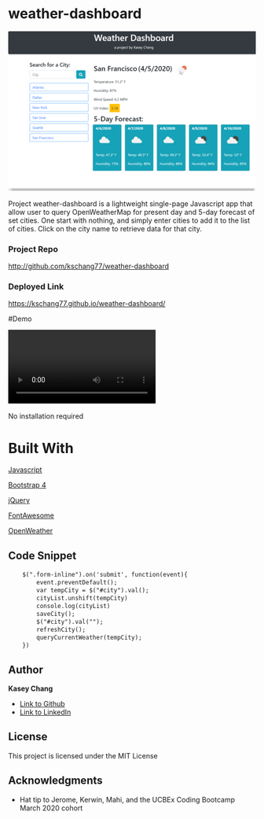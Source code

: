 # weather-dashboard

![screen shot](weatherdashboard.png)

Project weather-dashboard is a lightweight single-page Javascript app that allow user to query OpenWeatherMap for present day and 5-day forecast of 
set cities. One start with nothing, and simply enter cities to add it to
the list of cities. Click on the city name to retrieve data for that city. 

### Project Repo

http://github.com/kschang77/weather-dashboard

### Deployed Link

https://kschang77.github.io/weather-dashboard/

#Demo

![Recording](weatherdashboarddemo.webm)


No installation required

# Built With 


[Javascript](https://developer.mozilla.org/en-US/docs/Web/JavaScript)

[Bootstrap 4](https://getbootstrap.com/docs/4.4/getting-started/introduction/)

[jQuery](https://jquery.com/)

[FontAwesome](https://fontawesome.com/)

[OpenWeather](https://openweathermap.org/api)


## Code Snippet

        $(".form-inline").on('submit', function(event){
            event.preventDefault();
            var tempCity = $("#city").val(); 
            cityList.unshift(tempCity)
            console.log(cityList)
            saveCity();
            $("#city").val("");
            refreshCity();
            queryCurrentWeather(tempCity);
        })

## Author

**Kasey Chang** 

- [Link to Github](https://kschang77.github.io)
- [Link to LinkedIn](https://www.linkedin.com/in/kasey-chang)


## License

This project is licensed under the MIT License 

## Acknowledgments

* Hat tip to Jerome, Kerwin, Mahi, and the UCBEx Coding Bootcamp March 2020 cohort
